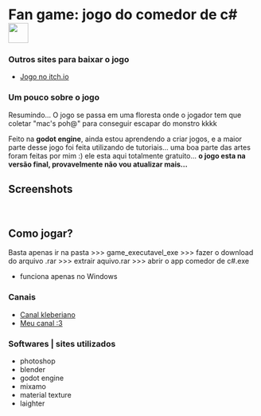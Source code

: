 # Fan game: jogo do comedor de c# <img width="40" height="40" src="https://github.com/danielBRTanimacao/godot-game-comedor-de-c/assets/93400508/ea400dfe-1339-4414-b53a-791fb2fa8383"/>

### Outros sites para baixar o jogo

- <a href='https://danielbatata.itch.io/comedor-de-c'>Jogo no itch.io</a>

<h3>Um pouco sobre o jogo</h3>

Resumindo... O jogo se passa em uma floresta onde o jogador tem que coletar "mac's poh@" para conseguir escapar do monstro kkkk

Feito na **godot engine**, ainda estou aprendendo a criar jogos, e a maior parte desse jogo foi feita utilizando de tutoriais...
uma boa parte das artes foram feitas por mim :) ele esta aqui totalmente gratuito... **o jogo esta na versão final, provavelmente não vou atualizar mais...**

## Screenshots

<img src=""/>
<img src=""/>
<img src=""/>

## Como jogar?

Basta apenas ir na pasta >>> game_executavel_exe >>> fazer o download do arquivo .rar >>> extrair aquivo.rar >>> abrir o app comedor de c#.exe
- funciona apenas no Windows

### Canais

- <a href="https://www.youtube.com/@CanalKleberiano">Canal kleberiano</a>
- <a href="https://www.youtube.com/channel/UCS88R5WOovJNe3NtS0OhUfg">Meu canal :3</a>

### Softwares | sites utilizados 
- photoshop
- blender
- godot engine
- mixamo
- material texture
- laighter
